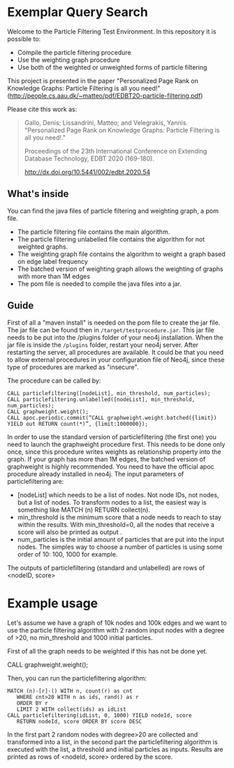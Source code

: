 
# Exemplar Query Search

Welcome to the Particle Filtering Test Environment.
In this repository it is possible to:

  - Compile the particle filtering procedure
  - Use the weighting graph procedure
  - Use both of the weighted or unweighted forms of particle filtering

This project is presented in the paper "Personalized Page Rank on Knowledge Graphs: Particle Filtering is all you need!" (http://people.cs.aau.dk/~matteo/pdf/EDBT20-particle-filtering.pdf)

Please cite this work as:

> Gallo, Denis; Lissandrini, Matteo; and Velegrakis, Yannis.
> "Personalized Page Rank on Knowledge Graphs: Particle Filtering is all you need!."
>
> Proceedings of the 23th International Conference on Extending Database Technology, EDBT 2020 (169-180). 
>
> http://dx.doi.org/10.5441/002/edbt.2020.54


## What's inside

You can find the java files of particle filtering and weighting graph, a pom file.

  - The particle filtering file contains the main algorithm.
  - The particle filtering unlabelled file contains the algorithm for not weighted graphs.
  - The weighting graph file contains the algorithm to weight a graph based on edge label frequency
  - The batched version of weighting graph allows the weighting of graphs with more than 1M edges
  - The pom file is needed to compile the java files into a jar.

## Guide

First of all a "maven install" is needed on the pom file to create the jar file. The jar file can be found then in `/target/testprocedure.jar`. This jar file needs to be put into the /plugins folder of your neo4j installation. When the jar file is inside the `/plugins` folder, restart your neo4j server. After restarting the server, all procedures are available. It could be that you need to allow external procedures in your configuration file of Neo4j, since these type of procedures are marked as "insecure".

The procedure can be called by:

```
CALL particlefiltering([nodeList], min_threshold, num_particles);
CALL particlefiltering.unlabelled([nodeList], min_threshold, num_particles);
CALL graphweight.weight();
CALL apoc.periodic.commit(“CALL graphweight.weight.batched({limit}) YIELD out RETURN count(*)”, {limit:1000000});
```


In order to use the standard version of particlefiltering (the first one) you need to launch the graphweight procedure first. This needs to be done only once, since this procedure writes weights as relationship property into the graph.
If your graph has more than 1M edges, the batched version of graphweight is highly recommended. You need to have the official apoc procedure already installed in neo4j.
The input parameters of particlefiltering are:

- [nodeList] which needs to be a list of nodes. Not node IDs, not nodes, but a list of nodes. To transform nodes to a list, the easiest way is something like MATCH (n) RETURN collect(n). 
- min_threshold is the minimum score that a node needs to reach to stay within the results. With min_threshold=0, all the nodes that receive a score will also be printed as output .
- num_particles is the initial amount of particles that are put into the input nodes. The simples way to choose a number of particles is using some order of 10: 100, 1000 for example.

The outputs of particlefiltering (standard and unlabelled) are rows of <nodeID, score>


# Example usage

Let's assume we have a graph of 10k nodes and 100k edges and we want to use the particle filtering algorithm with 2 random input nodes with a degree of >20, no min_threshold and 1000 initial particles. 

First of all the graph needs to be weighted if this has not be done yet. 

CALL graphweight.weight();

Then, you can run the particlefiltering algorithm:

```
MATCH (n)-[r]-() WITH n, count(r) as cnt 
   WHERE cnt>20 WITH n as ids, rand() as r 
   ORDER BY r 
   LIMIT 2 WITH collect(ids) as idList
CALL particlefiltering(idList, 0, 1000) YIELD nodeId, score 
   RETURN nodeId, score ORDER BY score DESC
```

In the first part 2 random nodes with degree>20 are collected and transformed into a list, in the second part the particlefiltering algorithm is executed with the list, a threshold and initial particles as inputs. Results are printed as rows of <nodeId, score> ordered by the score.

